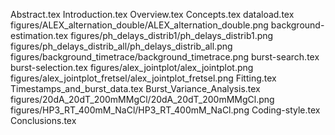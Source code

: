 Abstract.tex
Introduction.tex
Overview.tex
Concepts.tex
dataload.tex
figures/ALEX_alternation_double/ALEX_alternation_double.png
background-estimation.tex
figures/ph_delays_distrib1/ph_delays_distrib1.png
figures/ph_delays_distrib_all/ph_delays_distrib_all.png
figures/background_timetrace/background_timetrace.png
burst-search.tex
burst-selection.tex
figures/alex_jointplot/alex_jointplot.png
figures/alex_jointplot_fretsel/alex_jointplot_fretsel.png
Fitting.tex
Timestamps_and_burst_data.tex
Burst_Variance_Analysis.tex
figures/20dA_20dT_200mMMgCl/20dA_20dT_200mMMgCl.png
figures/HP3_RT_400mM_NaCl/HP3_RT_400mM_NaCl.png
Coding-style.tex
Conclusions.tex
